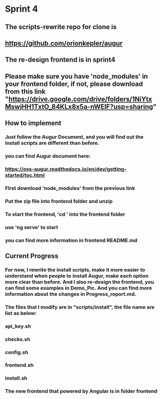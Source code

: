 # Sprint 4

## The scripts-rewrite repo for clone is
## https://github.com/orionkepler/augur

## The re-design frontend is in sprint4 
## Please make sure you have 'node_modules' in your frontend folder, if not, please download from this link "https://drive.google.com/drive/folders/1NiYtxMswjHH1TxtO_84KLx8x5a-nWEIF?usp=sharing"

## How to implement
### Just follow the Augur Document, and you will find out the install scripts are different than before.
### you can find Augur document here:
### https://oss-augur.readthedocs.io/en/dev/getting-started/toc.html

### FIrst download 'node_modules' from the previous link
### Put the zip file into frontend folder and unzip
### To start the frontend, 'cd ' into the frontend folder
### use 'ng serve' to start
### you can find more information in frontend README.md

## Current Progress
### For now, I rewrite the install scripts, make it more easier to understand when people to install Augur, make each option more clear than before. And I also re-design the frontend, you can find some examples in Demo_Pic. And you can find more information about the changes in Progress_report.md.

### The files that I modify are in "scripts/install", the file name are list as below:

### api_key.sh
### checks.sh
### config.sh
### frontend.sh
### install.sh

### The new frontend that powered by Angular is in folder frontend
